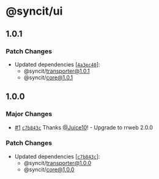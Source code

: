 # @syncit/ui

## 1.0.1

### Patch Changes

- Updated dependencies [[`4a3ec40`](https://github.com/rrweb-io/syncit/commit/4a3ec409d5b84cc295ec7a485730d44531f0aa08)]:
  - @syncit/transporter@1.0.1
  - @syncit/core@1.0.1

## 1.0.0

### Major Changes

- [#1](https://github.com/rrweb-io/syncit/pull/1) [`c7b843c`](https://github.com/rrweb-io/syncit/commit/c7b843c249bfa61e58463224e19b030a0761abba) Thanks [@Juice10](https://github.com/Juice10)! - Upgrade to rrweb 2.0.0

### Patch Changes

- Updated dependencies [[`c7b843c`](https://github.com/rrweb-io/syncit/commit/c7b843c249bfa61e58463224e19b030a0761abba)]:
  - @syncit/transporter@1.0.0
  - @syncit/core@1.0.0
